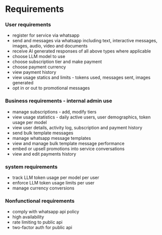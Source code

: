 # Requirements

### User requirements
* register for service via whatsapp
* send and messages via whatsapp including text, interactive messages, images, audio, video and documents
* receive AI generated responses of all above types where applicable
* choose LLM model to use
* choose subscription tier and make payment
* choose payment currency
* view payment history
* view usage statics and limits - tokens used, messages sent, images generated
* opt in or out to promotional messages

### Business requirements - internal admin use
* manage subscriptions - add, modify tiers
* view usage statistics - daily active users, user demographics, token usage per model
* view user details, activity log, subscription and payment history
* send bulk template messages
* manage whatsapp message templates
* view and manage bulk template message performance
* embed or upsell promotions into service conversations
* view and edit payments history

### system requirements
* track LLM token usage per model per user
* enforce LLM token usage limits per user
* manage currency conversions

### Nonfunctional requirements
* comply with whatsapp api policy
* high availability
* rate limiting to public api
* two-factor auth for public api